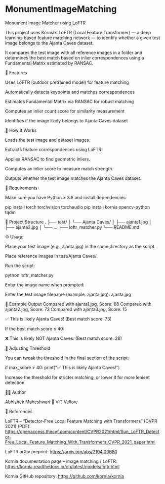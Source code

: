 # MonumentImageMatching
Monument Image Matcher using LoFTR

This project uses Kornia’s LoFTR (Local Feature Transformer) — a deep learning-based feature matching network — to identify whether a given test image belongs to the Ajanta Caves dataset.

It compares the test image with all reference images in a folder and determines the best match based on inlier correspondences using a Fundamental Matrix estimated by RANSAC.

🚀 Features

Uses LoFTR (outdoor pretrained model) for feature matching

Automatically detects keypoints and matches correspondences

Estimates Fundamental Matrix via RANSAC for robust matching

Computes an inlier count score for similarity measurement

Identifies if the image likely belongs to Ajanta Caves dataset

🧠 How It Works

Loads the test image and dataset images.

Extracts feature correspondences using LoFTR.

Applies RANSAC to find geometric inliers.

Computes an inlier score to measure match strength.

Outputs whether the test image matches the Ajanta Caves dataset.

🧩 Requirements

Make sure you have Python ≥ 3.8 and install dependencies:

pip install torch torchvision torchaudio
pip install kornia opencv-python tqdm

📁 Project Structure
.
├── test/
│   └── Ajanta Caves/
│       ├── ajanta1.jpg
│       ├── ajanta2.jpg
│       └── ...
├── loftr_matcher.py
└── README.md

⚙️ Usage

Place your test image (e.g., ajanta.jpg) in the same directory as the script.

Place reference images in test/Ajanta Caves/.

Run the script:

python loftr_matcher.py


Enter the image name when prompted:

Enter the test image filename (example: ajanta.jpg): ajanta.jpg

🧾 Example Output
Compared with ajanta1.jpg, Score: 68
Compared with ajanta2.jpg, Score: 73
Compared with ajanta3.jpg, Score: 15

✅ This is likely Ajanta Caves! (Best match score: 73)


If the best match score ≤ 40:

❌ This is likely NOT Ajanta Caves. (Best match score: 28)

🔧 Adjusting Threshold

You can tweak the threshold in the final section of the script:

if max_score > 40:
    print("✅ This is likely Ajanta Caves!")


Increase the threshold for stricter matching, or lower it for more lenient detection.

🧑‍💻 Author

Abhishek Maheshwari
📍 VIT Vellore


🧠 References

LoFTR – “Detector-Free Local Feature Matching with Transformers” (CVPR 2021) (PDF): https://openaccess.thecvf.com/content/CVPR2021/html/Sun_LoFTR_Detector-Free_Local_Feature_Matching_With_Transformers_CVPR_2021_paper.html
 

LoFTR arXiv preprint: https://arxiv.org/abs/2104.00680
 

Kornia documentation page – image matching / LoFTR: https://kornia.readthedocs.io/en/latest/models/loftr.html
 


Kornia GitHub repository: https://github.com/kornia/kornia
 
